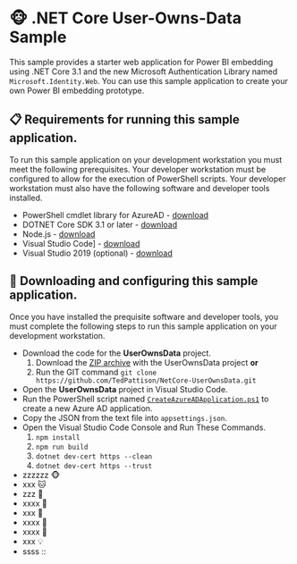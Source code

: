 # :monkey_face:  .NET Core User-Owns-Data Sample
This sample provides a starter web application for Power BI embedding using .NET Core 3.1 and the new Microsoft Authentication Library named `Microsoft.Identity.Web`. You can use this sample application to create your own Power BI embedding prototype.

## :clipboard: Requirements for running this sample application.
To run this sample application on your development workstation you must meet the following prerequisites.
Your developer workstation must be configured to allow for the execution of PowerShell scripts. Your developer workstation must also have the following software and developer tools installed.

- PowerShell cmdlet library for AzureAD - [download](https://docs.microsoft.com/en-us/powershell/azure/active-directory/install-adv2?view=azureadps-2.0)
- DOTNET Core SDK 3.1 or later - [download](https://dotnet.microsoft.com/download)
- Node.js - [download](https://nodejs.org/en/download/)
- Visual Studio Code] - [download](https://code.visualstudio.com/Download)
- Visual Studio 2019 (optional) - [download](https://visualstudio.microsoft.com/downloads/)

## :scroll: Downloading and configuring this sample application.
Once you have installed the prequisite software and developer tools, you must complete the following steps to run this sample application on your development workstation.

 - Download the code for the **UserOwnsData** project.
    1. Download the [ZIP archive](https://github.com/TedPattison/NetCore-UserOwnsData/archive/master.zip)  with the UserOwnsData project **or**
    2. Run the GIT command `git clone https://github.com/TedPattison/NetCore-UserOwnsData.git`
 - Open the **UserOwnsData** project in Visual Studio Code.
 - Run the PowerShell script named [`CreateAzureADApplication.ps1`](https://github.com/TedPattison/NetCore-UserOwnsData/blob/master/CreateAzureADApplication.ps1) to create a new Azure AD application. 
 - Copy the JSON from the text file into `appsettings.json`.
 - Open the Visual Studio Code Console and Run These Commands.
   1. `npm install`
   2. `npm run build`
   3. `dotnet dev-cert https --clean` 
   4. `dotnet dev-cert https --trust`
 - zzzzzz :monkey_face:
 - xxx :cat:
 - zzz :unicorn:
 - xxxx :camel:
 - xxx :penguin:
 - xxxx :guitar:
 - xxxx :trumpet:
 - xxx :bulb:
 - ssss ::